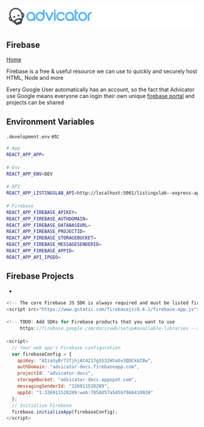 ![Advicator Logo](../media/png/advicator_header.png)  
## Firebase 
[Home](../../README.md) 

Firebase is a free & useful resource we can use to quickly and securely host HTML, Node and more

Every Google User automatically has an account, so the fact that Advicator use Google means everyone can login their own unique [firebase portal](https://console.firebase.google.com/) and projects can be shared

## Environment Variables

`.development.env` etc

```bash
# App
REACT_APP_APP=

# Env
REACT_APP_ENV=DEV

# API
REACT_APP_LISTINGSLAB_API=http://localhost:5001/listingslab--express-api/us-central1/api

# Firebase
REACT_APP_FIREBASE_APIKEY=
REACT_APP_FIREBASE_AUTHDOMAIN=
REACT_APP_FIREBASE_DATABASEURL=
REACT_APP_FIREBASE_PROJECTID=
REACT_APP_FIREBASE_STORAGEBUCKET=
REACT_APP_FIREBASE_MESSAGESENDERID=
REACT_APP_FIREBASE_APPID=
REACT_APP_API_IPGEO=
```

## Firebase Projects

- 



```javascript
<!-- The core Firebase JS SDK is always required and must be listed first -->
<script src="https://www.gstatic.com/firebasejs/8.6.1/firebase-app.js"></script>

<!-- TODO: Add SDKs for Firebase products that you want to use
     https://firebase.google.com/docs/web/setup#available-libraries -->

<script>
  // Your web app's Firebase configuration
  var firebaseConfig = {
    apiKey: "AIzaSyBr7JTjhjAt4217g5532HteGv3QDCk6I8w",
    authDomain: "advicator-docs.firebaseapp.com",
    projectId: "advicator-docs",
    storageBucket: "advicator-docs.appspot.com",
    messagingSenderId: "326911528289",
    appId: "1:326911528289:web:7858d57a545b7966410920"
  };
  // Initialize Firebase
  firebase.initializeApp(firebaseConfig);
</script>
```